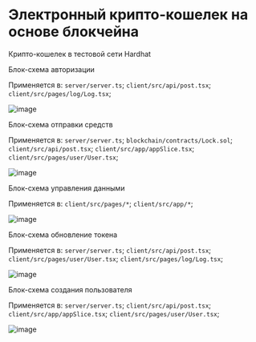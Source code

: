 # Электронный крипто-кошелек на основе блокчейна

Крипто-кошелек в тестовой сети Hardhat

Блок-схема авторизации

Применяется в: `server/server.ts`; `client/src/api/post.tsx`; `client/src/pages/log/Log.tsx`;  

![image](https://github.com/taicutsun/Fundamentals-of-algorithmization-and-programming/assets/71333824/7ccac320-a204-46f1-a1a6-09fe2bd3d846)

Блок-схема отправки средств

Применяется в: `server/server.ts`; `blockchain/contracts/Lock.sol`; `client/src/api/post.tsx`; `client/src/app/appSlice.tsx`; `client/src/pages/user/User.tsx`;  

![image](https://github.com/taicutsun/Fundamentals-of-algorithmization-and-programming/assets/71333824/fca2fa3d-55b7-47ba-8faf-26e56b221daf)

Блок-схема управления данными

Применяется в:  `client/src/pages/*`; `client/src/app/*`;

![image](https://github.com/taicutsun/Fundamentals-of-algorithmization-and-programming/assets/71333824/1a2a9587-eedd-44de-9a3a-da946d98c409)

Блок-схема обновление токена

Применяется в: `server/server.ts`; `client/src/api/post.tsx`; `client/src/pages/user/User.tsx`; `client/src/pages/log/Log.tsx`;  

![image](https://github.com/taicutsun/Fundamentals-of-algorithmization-and-programming/assets/71333824/37cbcbe4-9e58-459b-83f0-f574968d264e)

Блок-схема создания пользователя

Применяется в: `server/server.ts`; `client/src/api/post.tsx`; `client/src/app/appSlice.tsx`; `client/src/pages/user/User.tsx`;  

![image](https://github.com/taicutsun/Fundamentals-of-algorithmization-and-programming/assets/71333824/950bfb29-2f3f-4af7-8622-2d61a9cf10d9)
